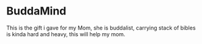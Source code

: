 # BuddaMind
This is the gift i gave for my Mom, she is buddalist, carrying stack of bibles is kinda hard and heavy, this will help my mom.
